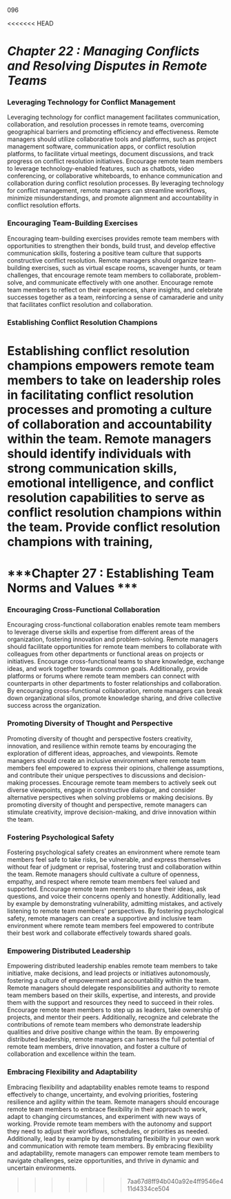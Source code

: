 096

<<<<<<< HEAD

# ***Chapter 22 : Managing Conflicts and Resolving Disputes in Remote Teams***



### **Leveraging Technology for Conflict Management**

Leveraging technology for conflict management facilitates communication, collaboration, and resolution processes in remote teams, overcoming geographical barriers and promoting efficiency and effectiveness. Remote managers should utilize collaborative tools and platforms, such as project management software, communication apps, or conflict resolution platforms, to facilitate virtual meetings, document discussions, and track progress on conflict resolution initiatives. Encourage remote team members to leverage technology-enabled features, such as chatbots, video conferencing, or collaborative whiteboards, to enhance communication and collaboration during conflict resolution processes. By leveraging technology for conflict management, remote managers can streamline workflows, minimize misunderstandings, and promote alignment and accountability in conflict resolution efforts.

### **Encouraging Team-Building Exercises**

Encouraging team-building exercises provides remote team members with opportunities to strengthen their bonds, build trust, and develop effective communication skills, fostering a positive team culture that supports constructive conflict resolution. Remote managers should organize team-building exercises, such as virtual escape rooms, scavenger hunts, or team challenges, that encourage remote team members to collaborate, problem-solve, and communicate effectively with one another. Encourage remote team members to reflect on their experiences, share insights, and celebrate successes together as a team, reinforcing a sense of camaraderie and unity that facilitates conflict resolution and collaboration.

### **Establishing Conflict Resolution Champions**

Establishing conflict resolution champions empowers remote team members to take on leadership roles in facilitating conflict resolution processes and promoting a culture of collaboration and accountability within the team. Remote managers should identify individuals with strong communication skills, emotional intelligence, and conflict resolution capabilities to serve as conflict resolution champions within the team. Provide conflict resolution champions with training, 
=======
# ***Chapter 27 : Establishing Team Norms and Values ***


### **Encouraging Cross-Functional Collaboration**

Encouraging cross-functional collaboration enables remote team members to leverage diverse skills and expertise from different areas of the organization, fostering innovation and problem-solving. Remote managers should facilitate opportunities for remote team members to collaborate with colleagues from other departments or functional areas on projects or initiatives. Encourage cross-functional teams to share knowledge, exchange ideas, and work together towards common goals. Additionally, provide platforms or forums where remote team members can connect with counterparts in other departments to foster relationships and collaboration. By encouraging cross-functional collaboration, remote managers can break down organizational silos, promote knowledge sharing, and drive collective success across the organization.

### **Promoting Diversity of Thought and Perspective**

Promoting diversity of thought and perspective fosters creativity, innovation, and resilience within remote teams by encouraging the exploration of different ideas, approaches, and viewpoints. Remote managers should create an inclusive environment where remote team members feel empowered to express their opinions, challenge assumptions, and contribute their unique perspectives to discussions and decision-making processes. Encourage remote team members to actively seek out diverse viewpoints, engage in constructive dialogue, and consider alternative perspectives when solving problems or making decisions. By promoting diversity of thought and perspective, remote managers can stimulate creativity, improve decision-making, and drive innovation within the team.

### **Fostering Psychological Safety**

Fostering psychological safety creates an environment where remote team members feel safe to take risks, be vulnerable, and express themselves without fear of judgment or reprisal, fostering trust and collaboration within the team. Remote managers should cultivate a culture of openness, empathy, and respect where remote team members feel valued and supported. Encourage remote team members to share their ideas, ask questions, and voice their concerns openly and honestly. Additionally, lead by example by demonstrating vulnerability, admitting mistakes, and actively listening to remote team members' perspectives. By fostering psychological safety, remote managers can create a supportive and inclusive team environment where remote team members feel empowered to contribute their best work and collaborate effectively towards shared goals.

### **Empowering Distributed Leadership**

Empowering distributed leadership enables remote team members to take initiative, make decisions, and lead projects or initiatives autonomously, fostering a culture of empowerment and accountability within the team. Remote managers should delegate responsibilities and authority to remote team members based on their skills, expertise, and interests, and provide them with the support and resources they need to succeed in their roles. Encourage remote team members to step up as leaders, take ownership of projects, and mentor their peers. Additionally, recognize and celebrate the contributions of remote team members who demonstrate leadership qualities and drive positive change within the team. By empowering distributed leadership, remote managers can harness the full potential of remote team members, drive innovation, and foster a culture of collaboration and excellence within the team.

### **Embracing Flexibility and Adaptability**

Embracing flexibility and adaptability enables remote teams to respond effectively to change, uncertainty, and evolving priorities, fostering resilience and agility within the team. Remote managers should encourage remote team members to embrace flexibility in their approach to work, adapt to changing circumstances, and experiment with new ways of working. Provide remote team members with the autonomy and support they need to adjust their workflows, schedules, or priorities as needed. Additionally, lead by example by demonstrating flexibility in your own work and communication with remote team members. By embracing flexibility and adaptability, remote managers can empower remote team members to navigate challenges, seize opportunities, and thrive in dynamic and uncertain environments.
>>>>>>> 7aa67d8ff94b040a92e4ff9546e411d4334ce504
